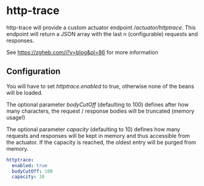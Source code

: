 # http-trace

http-trace will provide a custom actuator endpoint */actuator/httptrace*. This endpoint will return a JSON array with
the last n (configurable) requests and responses.

See https://zgheb.com/i?v=blog&pl=86 for more information

## Configuration

You will have to set *httptrace.enabled* to true, otherwise none of the beans will be loaded.

The optional parameter *bodyCutOff* (defaulting to 100) defines after how many characters, the request / response bodies
will be truncated (memory usage!)

The optional parameter *capacity* (defaulting to 10) defines how many requests and responses will be kept in memory and
thus accessible from the actuator. If the capacity is reached, the oldest entry will be purged from memory.

```yaml
httptrace:
  enabled: true
  bodyCutOff: 100
  capacity: 10
```
